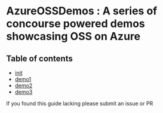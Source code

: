 # AzureOSSDemos : A series of concourse powered demos showcasing OSS on Azure 

## Table of contents

* [init](init.md)
* [demo1](demo1.md)
* [demo2](demo2.md)
* [demo3](demo3.md)


If you found this guide lacking please submit an issue or PR
